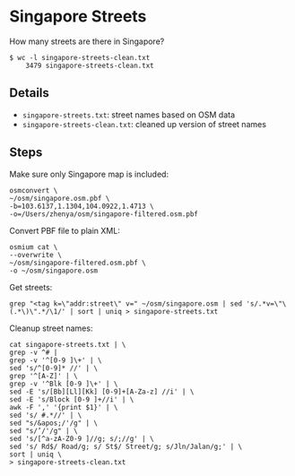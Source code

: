 # Singapore Streets

How many streets are there in Singapore? 

```
$ wc -l singapore-streets-clean.txt
    3479 singapore-streets-clean.txt
```

## Details

- `singapore-streets.txt`: street names based on OSM data
- `singapore-streets-clean.txt`: cleaned up version of street names

## Steps

Make sure only Singapore map is included:

```
osmconvert \
~/osm/singapore.osm.pbf \
-b=103.6137,1.1304,104.0922,1.4713 \
-o=/Users/zhenya/osm/singapore-filtered.osm.pbf
```

Convert PBF file to plain XML:

```
osmium cat \
--overwrite \
~/osm/singapore-filtered.osm.pbf \
-o ~/osm/singapore.osm
```

Get streets:

```
grep "<tag k=\"addr:street\" v=" ~/osm/singapore.osm | sed 's/.*v=\"\(.*\)\".*/\1/' | sort | uniq > singapore-streets.txt
```

Cleanup street names:

```
cat singapore-streets.txt | \
grep -v ^# |
grep -v '^[0-9 ]\+' | \
sed 's/^[0-9]* //' | \
grep '^[A-Z]' | \
grep -v '^Blk [0-9 ]\+' | \
sed -E 's/[Bb][Ll][Kk] [0-9]+[A-Za-z] //i' | \
sed -E 's/Block [0-9 ]+//i' | \
awk -F ',' '{print $1}' | \
sed 's/ #.*//' | \
sed "s/&apos;/'/g" | \
sed "s/’/'/g" | \
sed 's/[^a-zA-Z0-9 ]//g; s/;//g' | \
sed 's/ Rd$/ Road/g; s/ St$/ Street/g; s/Jln/Jalan/g;' | \
sort | uniq \
> singapore-streets-clean.txt
```
